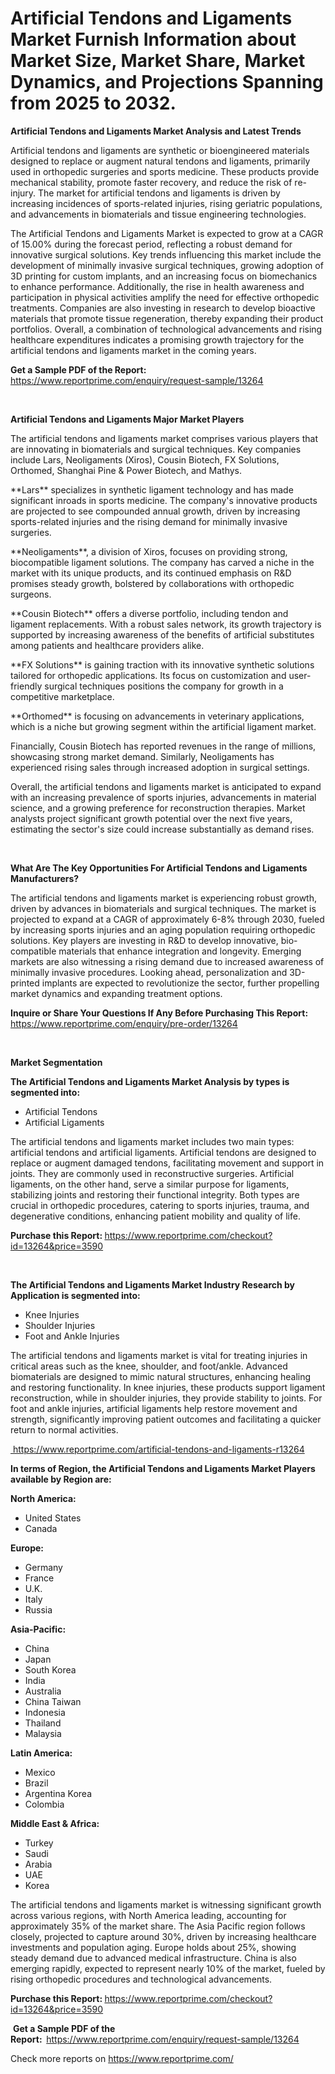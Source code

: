 <p><h1>Artificial Tendons and Ligaments Market Furnish Information about Market Size, Market Share, Market Dynamics, and Projections Spanning from 2025 to 2032.</h1></p><p><strong>Artificial Tendons and Ligaments Market Analysis and Latest Trends</strong></p>
<p><p>Artificial tendons and ligaments are synthetic or bioengineered materials designed to replace or augment natural tendons and ligaments, primarily used in orthopedic surgeries and sports medicine. These products provide mechanical stability, promote faster recovery, and reduce the risk of re-injury. The market for artificial tendons and ligaments is driven by increasing incidences of sports-related injuries, rising geriatric populations, and advancements in biomaterials and tissue engineering technologies.</p><p>The Artificial Tendons and Ligaments Market is expected to grow at a CAGR of 15.00% during the forecast period, reflecting a robust demand for innovative surgical solutions. Key trends influencing this market include the development of minimally invasive surgical techniques, growing adoption of 3D printing for custom implants, and an increasing focus on biomechanics to enhance performance. Additionally, the rise in health awareness and participation in physical activities amplify the need for effective orthopedic treatments. Companies are also investing in research to develop bioactive materials that promote tissue regeneration, thereby expanding their product portfolios. Overall, a combination of technological advancements and rising healthcare expenditures indicates a promising growth trajectory for the artificial tendons and ligaments market in the coming years.</p></p>
<p><strong>Get a Sample PDF of the Report:&nbsp;</strong> <a href="https://www.reportprime.com/enquiry/request-sample/13264?utm_campaign=3010&utm_medium=2&utm_source=Github&utm_content=ia&utm_term=19032025&utm_id=artificial-tendons-and-ligaments">https://www.reportprime.com/enquiry/request-sample/13264</a></p>
<p>&nbsp;</p>
<p><strong>Artificial Tendons and Ligaments Major Market Players</strong></p>
<p><p>The artificial tendons and ligaments market comprises various players that are innovating in biomaterials and surgical techniques. Key companies include Lars, Neoligaments (Xiros), Cousin Biotech, FX Solutions, Orthomed, Shanghai Pine & Power Biotech, and Mathys.</p><p>**Lars** specializes in synthetic ligament technology and has made significant inroads in sports medicine. The company's innovative products are projected to see compounded annual growth, driven by increasing sports-related injuries and the rising demand for minimally invasive surgeries.</p><p>**Neoligaments**, a division of Xiros, focuses on providing strong, biocompatible ligament solutions. The company has carved a niche in the market with its unique products, and its continued emphasis on R&D promises steady growth, bolstered by collaborations with orthopedic surgeons.</p><p>**Cousin Biotech** offers a diverse portfolio, including tendon and ligament replacements. With a robust sales network, its growth trajectory is supported by increasing awareness of the benefits of artificial substitutes among patients and healthcare providers alike.</p><p>**FX Solutions** is gaining traction with its innovative synthetic solutions tailored for orthopedic applications. Its focus on customization and user-friendly surgical techniques positions the company for growth in a competitive marketplace.</p><p>**Orthomed** is focusing on advancements in veterinary applications, which is a niche but growing segment within the artificial ligament market.</p><p>Financially, Cousin Biotech has reported revenues in the range of millions, showcasing strong market demand. Similarly, Neoligaments has experienced rising sales through increased adoption in surgical settings.</p><p>Overall, the artificial tendons and ligaments market is anticipated to expand with an increasing prevalence of sports injuries, advancements in material science, and a growing preference for reconstruction therapies. Market analysts project significant growth potential over the next five years, estimating the sector's size could increase substantially as demand rises.</p></p>
<p>&nbsp;</p>
<p><strong>What Are The Key Opportunities For Artificial Tendons and Ligaments Manufacturers?</strong></p>
<p><p>The artificial tendons and ligaments market is experiencing robust growth, driven by advances in biomaterials and surgical techniques. The market is projected to expand at a CAGR of approximately 6-8% through 2030, fueled by increasing sports injuries and an aging population requiring orthopedic solutions. Key players are investing in R&D to develop innovative, bio-compatible materials that enhance integration and longevity. Emerging markets are also witnessing a rising demand due to increased awareness of minimally invasive procedures. Looking ahead, personalization and 3D-printed implants are expected to revolutionize the sector, further propelling market dynamics and expanding treatment options.</p></p>
<p><strong>Inquire or Share Your Questions If Any Before Purchasing This Report:</strong> <a href="https://www.reportprime.com/enquiry/pre-order/13264?utm_campaign=3010&utm_medium=2&utm_source=Github&utm_content=ia&utm_term=19032025&utm_id=artificial-tendons-and-ligaments">https://www.reportprime.com/enquiry/pre-order/13264</a></p>
<p>&nbsp;</p>
<p><strong>Market Segmentation</strong></p>
<p><strong>The Artificial Tendons and Ligaments Market Analysis by types is segmented into:</strong></p>
<p><ul><li>Artificial Tendons</li><li>Artificial Ligaments</li></ul></p>
<p><p>The artificial tendons and ligaments market includes two main types: artificial tendons and artificial ligaments. Artificial tendons are designed to replace or augment damaged tendons, facilitating movement and support in joints. They are commonly used in reconstructive surgeries. Artificial ligaments, on the other hand, serve a similar purpose for ligaments, stabilizing joints and restoring their functional integrity. Both types are crucial in orthopedic procedures, catering to sports injuries, trauma, and degenerative conditions, enhancing patient mobility and quality of life.</p></p>
<p><strong>Purchase this Report:&nbsp;</strong><a href="https://www.reportprime.com/checkout?id=13264&price=3590&utm_campaign=3010&utm_medium=2&utm_source=Github&utm_content=ia&utm_term=19032025&utm_id=artificial-tendons-and-ligaments">https://www.reportprime.com/checkout?id=13264&price=3590</a></p>
<p>&nbsp;</p>
<p><strong>The Artificial Tendons and Ligaments Market Industry Research by Application is segmented into:</strong></p>
<p><ul><li>Knee Injuries</li><li>Shoulder Injuries</li><li>Foot and Ankle Injuries</li></ul></p>
<p><p>The artificial tendons and ligaments market is vital for treating injuries in critical areas such as the knee, shoulder, and foot/ankle. Advanced biomaterials are designed to mimic natural structures, enhancing healing and restoring functionality. In knee injuries, these products support ligament reconstruction, while in shoulder injuries, they provide stability to joints. For foot and ankle injuries, artificial ligaments help restore movement and strength, significantly improving patient outcomes and facilitating a quicker return to normal activities.</p></p>
<p><a href="https://www.reportprime.com/artificial-tendons-and-ligaments-r13264?utm_campaign=3010&utm_medium=2&utm_source=Github&utm_content=ia&utm_term=19032025&utm_id=artificial-tendons-and-ligaments">&nbsp;https://www.reportprime.com/artificial-tendons-and-ligaments-r13264</a></p>
<p><strong>In terms of Region, the Artificial Tendons and Ligaments Market Players available by Region are:</strong></p>
<p>
    <p> <strong> North America: </strong>
        <ul>
            <li>United States</li>
            <li>Canada</li>
        </ul>
        </p> 
    <p> <strong> Europe: </strong>
        <ul>
            <li>Germany</li>
            <li>France</li>
            <li>U.K.</li>
            <li>Italy</li>
            <li>Russia</li>
        </ul>
        </p> 
    <p> <strong> Asia-Pacific: </strong>
        <ul>
            <li>China</li>
            <li>Japan</li>
            <li>South Korea</li>
            <li>India</li>
            <li>Australia</li>
            <li>China Taiwan</li>
            <li>Indonesia</li>
            <li>Thailand</li>
            <li>Malaysia</li>
        </ul>
        </p> 
    <p> <strong> Latin America: </strong>
        <ul>
            <li>Mexico</li>
            <li>Brazil</li>
            <li>Argentina Korea</li>
            <li>Colombia</li>
        </ul>
        </p> 
    <p> <strong> Middle East & Africa: </strong>
        <ul>
            <li>Turkey</li>
            <li>Saudi</li>
            <li>Arabia</li>
            <li>UAE</li>
            <li>Korea</li>
        </ul>
    </p>
    </p>
<p><p>The artificial tendons and ligaments market is witnessing significant growth across various regions, with North America leading, accounting for approximately 35% of the market share. The Asia Pacific region follows closely, projected to capture around 30%, driven by increasing healthcare investments and population aging. Europe holds about 25%, showing steady demand due to advanced medical infrastructure. China is also emerging rapidly, expected to represent nearly 10% of the market, fueled by rising orthopedic procedures and technological advancements.</p></p>
<p><strong>Purchase this Report: </strong><a href="https://www.reportprime.com/checkout?id=13264&price=3590&utm_campaign=3010&utm_medium=2&utm_source=Github&utm_content=ia&utm_term=19032025&utm_id=artificial-tendons-and-ligaments">https://www.reportprime.com/checkout?id=13264&price=3590</a></p>
<p>&nbsp;<strong>Get a Sample PDF of the Report:&nbsp;&nbsp;</strong><a href="https://www.reportprime.com/enquiry/request-sample/13264?utm_campaign=3010&utm_medium=2&utm_source=Github&utm_content=ia&utm_term=19032025&utm_id=artificial-tendons-and-ligaments">https://www.reportprime.com/enquiry/request-sample/13264</a></p>
<p><strong></strong></p>
<p>Check more reports on <a href="https://www.reportprime.com/?utm_campaign=3010&utm_medium=2&utm_source=Github&utm_content=ia&utm_term=19032025&utm_id=artificial-tendons-and-ligaments">https://www.reportprime.com/</a></p>